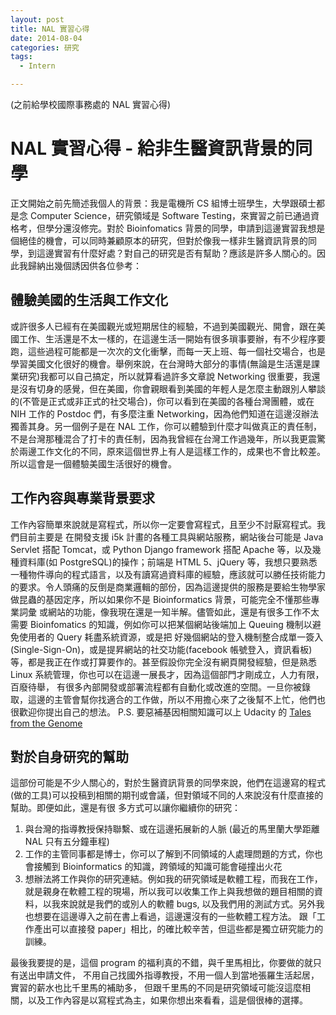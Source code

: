 ```yaml
---
layout: post
title: NAL 實習心得
date: 2014-08-04
categories: 研究
tags:
  - Intern

---
```


(之前給學校國際事務處的 NAL 實習心得)

# NAL 實習心得 - 給非生醫資訊背景的同學 
 
正文開始之前先簡述我個人的背景：我是電機所 CS 組博士班學生，大學跟碩士都是念 Computer Science，研究領域是 Software Testing，來實習之前已通過資格考，但學分還沒修完。對於 Bioinfomatics 背景的同學，申請到這邊實習我想是個絕佳的機會，可以同時兼顧原本的研究，但對於像我一樣非生醫資訊背景的同學，到這邊實習有什麼好處？對自己的研究是否有幫助？應該是許多人關心的。因此我歸納出幾個誘因供各位參考： 
 
## 體驗美國的生活與工作文化

或許很多人已經有在美國觀光或短期居住的經驗，不過到美國觀光、開會，跟在美國工作、生活還是不太一樣的，在這邊生活一開始有很多瑣事要辦，有不少程序要跑，這些過程可能都是一次次的文化衝擊，而每一天上班、每一個社交場合，也是學習美國文化很好的機會。舉例來說，在台灣時大部分的事情(無論是生活還是課業研究)我都可以自己搞定，所以就算看過許多文章說 Networking 很重要，我還是沒有切身的感覺，但在美國，你會親眼看到美國的年輕人是怎麼主動跟別人攀談的(不管是正式或非正式的社交場合)，你可以看到在美國的各種台灣團體，或在 NIH 工作的 Postdoc 們，有多麼注重 Networking，因為他們知道在這邊沒辦法獨善其身。另一個例子是在 NAL 工作，你可以體驗到什麼才叫做真正的責任制，不是台灣那種混合了打卡的責任制，因為我曾經在台灣工作過幾年，所以我更震驚於兩邊工作文化的不同，原來這個世界上有人是這樣工作的，成果也不會比較差。所以這會是一個體驗美國生活很好的機會。 
 
## 工作內容與專業背景要求 

工作內容簡單來說就是寫程式，所以你一定要會寫程式，且至少不討厭寫程式。我們目前主要是 在開發支援 i5k 計畫的各種工具與網站服務，網站後台可能是 Java Servlet 搭配 Tomcat，或 Python Django framework 搭配 Apache 等，以及幾種資料庫(如 PostgreSQL)的操作；前端是 HTML 5、jQuery 等，我想只要熟悉一種物件導向的程式語言，以及有讀寫過資料庫的經驗，應該就可以勝任技術能力的要求。令人頭痛的反倒是商業邏輯的部份，因為這邊提供的服務是要給生物學家做昆蟲的基因定序，所以如果你不是 Bioinformatics 背景，可能完全不懂那些專業詞彙 或網站的功能，像我現在還是一知半解。儘管如此，還是有很多工作不太需要 Bioinfomatics 的知識，例如你可以把某個網站後端加上 Queuing 機制以避免使用者的 Query 耗盡系統資源，或是把 好幾個網站的登入機制整合成單一簽入(Single-Sign-On)，或是提昇網站的社交功能(facebook 帳號登入，資訊看板)等，都是我正在作或打算要作的。甚至假設你完全沒有網頁開發經驗，但是熟悉 Linux 系統管理，你也可以在這邊一展長才，因為這個部門才剛成立，人力有限，百廢待舉， 有很多內部開發或部署流程都有自動化或改進的空間。一旦你被錄取，這邊的主管會幫你找適合的工作做，所以不用擔心來了之後幫不上忙，他們也很歡迎你提出自己的想法。 P.S. 要惡補基因相關知識可以上 Udacity 的 [Tales from the Genome](https://www.udacity.com/course/bio110) 
 
## 對於自身研究的幫助

這部份可能是不少人關心的，對於生醫資訊背景的同學來說，他們在這邊寫的程式(做的工具)可以投稿到相關的期刊或會議，但對領域不同的人來說沒有什麼直接的幫助。即便如此，還是有很 多方式可以讓你繼續你的研究： 

1. 與台灣的指導教授保持聯繫、或在這邊拓展新的人脈 (最近的馬里蘭大學距離 NAL 只有五分鐘車程)
2. 工作的主管同事都是博士，你可以了解到不同領域的人處理問題的方式，你也會接觸到 Bioinformatics 的知識，跨領域的知識可能會碰撞出火花 
3. 想辦法將工作與你的研究連結。例如我的研究領域是軟體工程，而我在工作，就是親身在軟體工程的現場，所以我可以收集工作上與我想做的題目相關的資料，以我來說就是我們的或別人的軟體 bugs, 以及我們用的測試方式。另外我也想要在這邊導入之前在書上看過，這邊還沒有的一些軟體工程方法。 跟「工作產出可以直接發 paper」相比，的確比較辛苦，但這些都是獨立研究能力的訓練。 
 
最後我要提的是，這個 program 的福利真的不錯，與千里馬相比，你要做的就只有送出申請文件， 不用自己找國外指導教授，不用一個人到當地張羅生活起居，實習的薪水也比千里馬的補助多， 但跟千里馬的不同是研究領域可能沒這麼相關，以及工作內容是以寫程式為主，如果你想出來看看，這是個很棒的選擇。 
